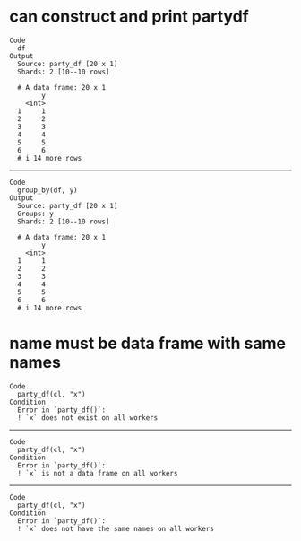# can construct and print partydf

    Code
      df
    Output
      Source: party_df [20 x 1]
      Shards: 2 [10--10 rows]
      
      # A data frame: 20 x 1
            y
        <int>
      1     1
      2     2
      3     3
      4     4
      5     5
      6     6
      # i 14 more rows

---

    Code
      group_by(df, y)
    Output
      Source: party_df [20 x 1]
      Groups: y
      Shards: 2 [10--10 rows]
      
      # A data frame: 20 x 1
            y
        <int>
      1     1
      2     2
      3     3
      4     4
      5     5
      6     6
      # i 14 more rows

# name must be data frame with same names

    Code
      party_df(cl, "x")
    Condition
      Error in `party_df()`:
      ! `x` does not exist on all workers

---

    Code
      party_df(cl, "x")
    Condition
      Error in `party_df()`:
      ! `x` is not a data frame on all workers

---

    Code
      party_df(cl, "x")
    Condition
      Error in `party_df()`:
      ! `x` does not have the same names on all workers

